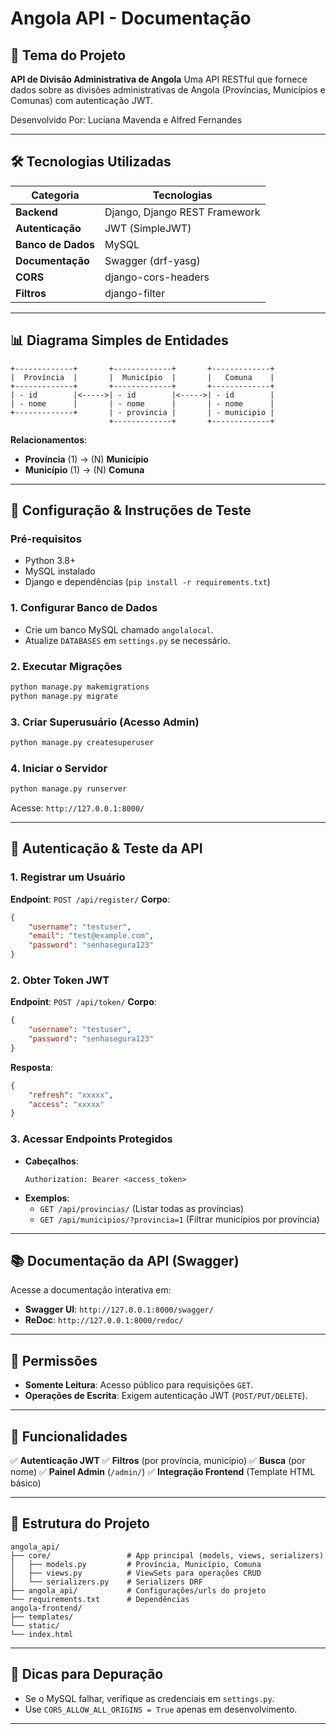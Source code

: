 # Angola API - Documentação

## 📌 **Tema do Projeto**

**API de Divisão Administrativa de Angola**
Uma API RESTful que fornece dados sobre as divisões administrativas de Angola (Províncias, Municípios e Comunas) com autenticação JWT.

Desenvolvido Por: Luciana Mavenda e Alfred Fernandes

---

## 🛠 **Tecnologias Utilizadas**

| Categoria                | Tecnologias                   |
| ------------------------ | ----------------------------- |
| **Backend**        | Django, Django REST Framework |
| **Autenticação** | JWT (SimpleJWT)               |
| **Banco de Dados** | MySQL                         |
| **Documentação** | Swagger (drf-yasg)            |
| **CORS**           | django-cors-headers           |
| **Filtros**        | django-filter                 |

---

## 📊 **Diagrama Simples de Entidades**

```plaintext
+-------------+       +-------------+       +-------------+
|  Província  |       |  Município  |       |   Comuna    |
+-------------+       +-------------+       +-------------+
| - id        |<----->| - id        |<----->| - id        |
| - nome      |       | - nome      |       | - nome      |
+-------------+       | - provincia |       | - municipio |
                      +-------------+       +-------------+
```

**Relacionamentos**:

- **Província** (1) → (N) **Município**
- **Município** (1) → (N) **Comuna**

---

## 🚀 **Configuração & Instruções de Teste**

### **Pré-requisitos**

- Python 3.8+
- MySQL instalado
- Django e dependências (`pip install -r requirements.txt`)

### **1. Configurar Banco de Dados**

- Crie um banco MySQL chamado `angolalocal`.
- Atualize `DATABASES` em `settings.py` se necessário.

### **2. Executar Migrações**

```bash
python manage.py makemigrations
python manage.py migrate
```

### **3. Criar Superusuário (Acesso Admin)**

```bash
python manage.py createsuperuser
```

### **4. Iniciar o Servidor**

```bash
python manage.py runserver
```

Acesse: `http://127.0.0.1:8000/`

---

## 🔐 **Autenticação & Teste da API**

### **1. Registrar um Usuário**

**Endpoint**: `POST /api/register/`
**Corpo**:

```json
{
    "username": "testuser",
    "email": "test@example.com",
    "password": "senhasegura123"
}
```

### **2. Obter Token JWT**

**Endpoint**: `POST /api/token/`
**Corpo**:

```json
{
    "username": "testuser",
    "password": "senhasegura123"
}
```

**Resposta**:

```json
{
    "refresh": "xxxxx",
    "access": "xxxxx"
}
```

### **3. Acessar Endpoints Protegidos**

- **Cabeçalhos**:
  ```
  Authorization: Bearer <access_token>
  ```
- **Exemplos**:
  - `GET /api/provincias/` (Listar todas as províncias)
  - `GET /api/municipios/?provincia=1` (Filtrar municípios por província)

---

## 📚 **Documentação da API (Swagger)**

Acesse a documentação interativa em:

- **Swagger UI**: `http://127.0.0.1:8000/swagger/`
- **ReDoc**: `http://127.0.0.1:8000/redoc/`

---

## 🔧 **Permissões**

- **Somente Leitura**: Acesso público para requisições `GET`.
- **Operações de Escrita**: Exigem autenticação JWT (`POST/PUT/DELETE`).

---

## 🌟 **Funcionalidades**

✅ **Autenticação JWT**
✅ **Filtros** (por província, município)
✅ **Busca** (por nome)
✅ **Painel Admin** (`/admin/`)
✅ **Integração Frontend** (Template HTML básico)

---

## 📂 **Estrutura do Projeto**

```
angola_api/  
├── core/                 # App principal (models, views, serializers)  
│   ├── models.py         # Província, Município, Comuna  
│   ├── views.py          # ViewSets para operações CRUD  
│   └── serializers.py    # Serializers DRF  
├── angola_api/           # Configurações/urls do projeto  
└── requirements.txt      # Dependências  
angola-frontend/  
├── templates/  
└── static/
└── index.html
```

---

## 🐛 **Dicas para Depuração**

- Se o MySQL falhar, verifique as credenciais em `settings.py`.
- Use `CORS_ALLOW_ALL_ORIGINS = True` apenas em desenvolvimento.

---
